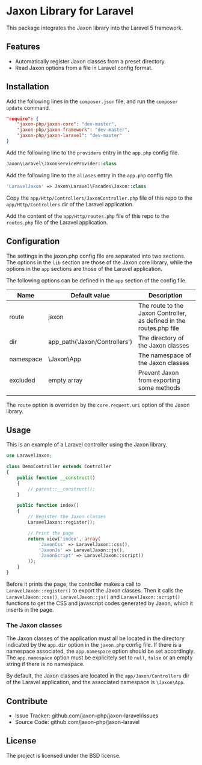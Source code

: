 Jaxon Library for Laravel
=========================

This package integrates the Jaxon library into the Laravel 5 framework.

Features
--------

- Automatically register Jaxon classes from a preset directory.
- Read Jaxon options from a file in Laravel config format.

Installation
------------

Add the following lines in the `composer.json` file, and run the `composer update` command.
```json
"require": {
    "jaxon-php/jaxon-core": "dev-master",
    "jaxon-php/jaxon-framework": "dev-master",
    "jaxon-php/jaxon-laravel": "dev-master"
}
```

Add the following line to the `providers` entry in the `app.php` config file.
```php
Jaxon\Laravel\JaxonServiceProvider::class
```

Add the following line to the `aliases` entry in the `app.php` config file.
```php
'LaravelJaxon' => Jaxon\Laravel\Facades\Jaxon::class
```

Copy the `app/Http/Controllers/JaxonController.php` file of this repo to the `app/Http/Controllers` dir of the Laravel application.

Add the content of the `app/Http/routes.php` file of this repo to the `routes.php` file of the Laravel application.

Configuration
------------

The settings in the jaxon.php config file are separated into two sections.
The options in the `lib` section are those of the Jaxon core library, while the options in the `app` sections are those of the Laravel application.

The following options can be defined in the `app` section of the config file.

| Name | Default value | Description |
|------|---------------|-------------|
| route | jaxon | The route to the Jaxon Controller, as defined in the routes.php file |
| dir | app_path('Jaxon/Controllers') | The directory of the Jaxon classes |
| namespace | \Jaxon\App | The namespace of the Jaxon classes |
| excluded | empty array | Prevent Jaxon from exporting some methods |
| | | |

The `route` option is overriden by the `core.request.uri` option of the Jaxon library.

Usage
-----

This is an example of a Laravel controller using the Jaxon library.
```php
use LaravelJaxon;

class DemoController extends Controller
{
    public function __construct()
    {
        // parent::__construct();
    }

    public function index()
    {
        // Register the Jaxon classes
        LaravelJaxon::register();

        // Print the page
        return view('index', array(
            'JaxonCss' => LaravelJaxon::css(),
            'JaxonJs' => LaravelJaxon::js(),
            'JaxonScript' => LaravelJaxon::script()
        ));
    }
}
```

Before it prints the page, the controller makes a call to `LaravelJaxon::register()` to export the Jaxon classes.
Then it calls the `LaravelJaxon::css()`, `LaravelJaxon::js()` and `LaravelJaxon::script()` functions to get the CSS and javascript codes generated by Jaxon, which it inserts in the page.

### The Jaxon classes

The Jaxon classes of the application must all be located in the directory indicated by the `app.dir` option in the `jaxon.php` config file.
If there is a namespace associated, the `app.namespace` option should be set accordingly.
The `app.namespace` option must be explicitely set to `null`, `false` or an empty string if there is no namespace.

By default, the Jaxon classes are located in the `app/Jaxon/Controllers` dir of the Laravel application, and the associated namespace is `\Jaxon\App`.

Contribute
----------

- Issue Tracker: github.com/jaxon-php/jaxon-laravel/issues
- Source Code: github.com/jaxon-php/jaxon-laravel

License
-------

The project is licensed under the BSD license.
